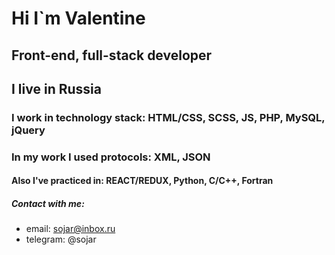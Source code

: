 # Hi I`m Valentine
## Front-end, full-stack developer
## I live in Russia
### I work in technology stack: HTML/CSS, SCSS, JS, PHP, MySQL, jQuery
### In my work I used protocols: XML, JSON
#### Also I've practiced in: REACT/REDUX, Python, C/C++, Fortran
##### Contact with me:
  * email:  sojar@inbox.ru
  * telegram: @sojar
